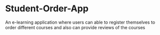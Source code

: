# Student-Order-App
An e-learning application where users can able to register themselves to order different courses and also can provide reviews of the courses 

